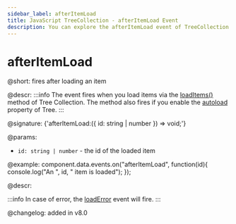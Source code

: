 ```yaml
---
sidebar_label: afterItemLoad
title: JavaScript TreeCollection - afterItemLoad Event 
description: You can explore the afterItemLoad event of TreeCollection in the documentation of the DHTMLX JavaScript UI library. Browse developer guides and API reference, try out code examples and live demos, and download a free 30-day evaluation version of DHTMLX Suite 7.
---
```


# afterItemLoad

@short: fires after loading an item

@descr:
:::info
The event fires when you load items via the <a href="../treecollection_loaditems_method/">loadItems()</a> method of Tree Collection. The method also fires if you enable the <a href="../../../tree/api/tree_autoload_config">autoload</a> property of Tree.
:::

@signature: {'afterItemLoad:({ id: string | number }) => void;'}

@params:
- `id: string | number` - the id of the loaded item

@example:
component.data.events.on("afterItemLoad", function(id){
	console.log("An ", id, " item is loaded");
});

@descr: 

:::info
In case of error, the [loadError](tree_collection/api/treecollection_loaderror_event.md) event will fire.
:::

@changelog: added in v8.0

